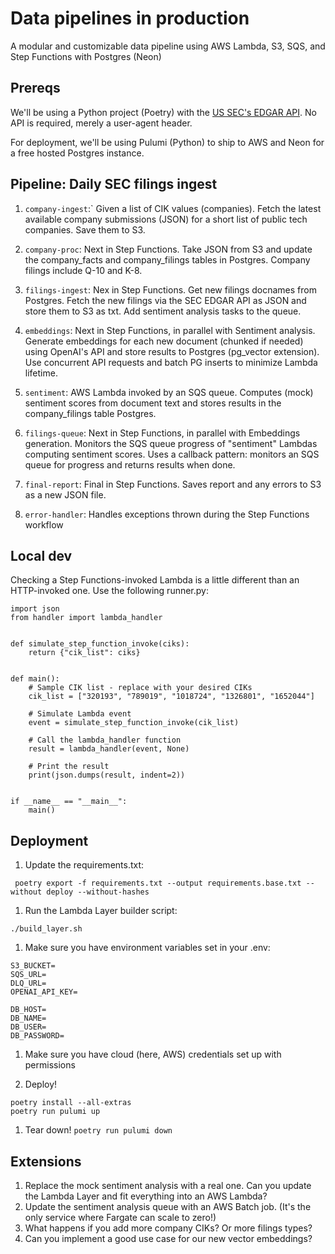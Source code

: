 # Data pipelines in production

A modular and customizable data pipeline using AWS Lambda, S3, SQS, and Step Functions with Postgres (Neon)


## Prereqs

We'll be using a Python project (Poetry) with the [US SEC's EDGAR API](https://www.sec.gov/search-filings/edgar-application-programming-interfaces). No API is required, merely a user-agent header.

For deployment, we'll be using Pulumi (Python) to ship to AWS and Neon for a free hosted Postgres instance.


## Pipeline: Daily SEC filings ingest

1. `company-ingest`:` Given a list of CIK values (companies). Fetch the latest available company submissions (JSON) for a short list of public tech companies. Save them to S3.

1. `company-proc`: Next in Step Functions. Take JSON from S3 and update the company_facts and company_filings tables in Postgres. Company filings include Q-10 and K-8.

1. `filings-ingest`: Nex in Step Functions. Get new filings docnames from Postgres. Fetch the new filings via the SEC EDGAR API as JSON and store them to S3 as txt. Add sentiment analysis tasks to the queue.

1. `embeddings`: Next in Step Functions, in parallel with Sentiment analysis. Generate embeddings for each new document (chunked if needed) using OpenAI's API and store results to Postgres (pg_vector extension). Use concurrent API requests and batch PG inserts to minimize Lambda lifetime.

1. `sentiment`: AWS Lambda invoked by an SQS queue. Computes (mock) sentiment scores from document text and stores results in the company_filings table Postgres. 

1. `filings-queue`: Next in Step Functions, in parallel with Embeddings generation. Monitors the SQS queue progress of "sentiment" Lambdas computing sentiment scores. Uses a callback pattern: monitors an SQS queue for progress and returns results when done.

1. `final-report`: Final in Step Functions. Saves report and any errors to S3 as a new JSON file.

1. `error-handler`: Handles exceptions thrown during the Step Functions workflow


## Local dev

Checking a Step Functions-invoked Lambda is a little different than an HTTP-invoked one. Use the following runner.py:

```
import json
from handler import lambda_handler


def simulate_step_function_invoke(ciks):
    return {"cik_list": ciks}


def main():
    # Sample CIK list - replace with your desired CIKs
    cik_list = ["320193", "789019", "1018724", "1326801", "1652044"]

    # Simulate Lambda event
    event = simulate_step_function_invoke(cik_list)

    # Call the lambda_handler function
    result = lambda_handler(event, None)

    # Print the result
    print(json.dumps(result, indent=2))


if __name__ == "__main__":
    main()
```

## Deployment

1. Update the requirements.txt: 

```
 poetry export -f requirements.txt --output requirements.base.txt --without deploy --without-hashes
 ```


 1. Run the Lambda Layer builder script:

 ```
 ./build_layer.sh
 ```


 1. Make sure you have environment variables set in your .env:

 ```
S3_BUCKET=
SQS_URL=
DLQ_URL=
OPENAI_API_KEY=

DB_HOST=
DB_NAME=
DB_USER=
DB_PASSWORD=
```

1. Make sure you have cloud (here, AWS) credentials set up with permissions

1. Deploy!

```
poetry install --all-extras
poetry run pulumi up
```

1. Tear down! `poetry run pulumi down`

## Extensions

1. Replace the mock sentiment analysis with a real one. Can you update the Lambda Layer and fit everything into an AWS Lambda?
2. Update the sentiment analysis queue with an AWS Batch job. (It's the only service where Fargate can scale to zero!)
3. What happens if you add more company CIKs? Or more filings types?
4. Can you implement a good use case for our new vector embeddings?
